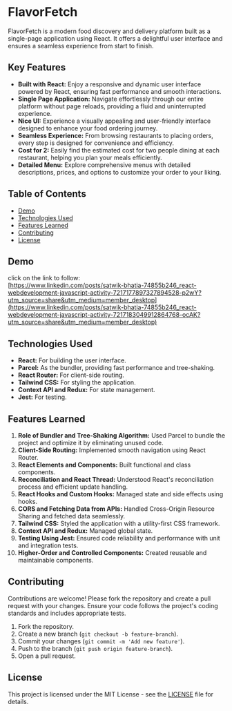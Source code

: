 # FlavorFetch

FlavorFetch is a modern food discovery and delivery platform built as a single-page application using React. It offers a delightful user interface and ensures a seamless experience from start to finish.

## Key Features

- **Built with React:** Enjoy a responsive and dynamic user interface powered by React, ensuring fast performance and smooth interactions.
- **Single Page Application:** Navigate effortlessly through our entire platform without page reloads, providing a fluid and uninterrupted experience.
- **Nice UI:** Experience a visually appealing and user-friendly interface designed to enhance your food ordering journey.
- **Seamless Experience:** From browsing restaurants to placing orders, every step is designed for convenience and efficiency.
- **Cost for 2:** Easily find the estimated cost for two people dining at each restaurant, helping you plan your meals efficiently.
- **Detailed Menu:** Explore comprehensive menus with detailed descriptions, prices, and options to customize your order to your liking.

## Table of Contents

- [Demo](#demo)
- [Technologies Used](#technologies-used)
- [Features Learned](#features-learned)
- [Contributing](#contributing)
- [License](#license)

## Demo

click on the link to follow:  
[https://www.linkedin.com/posts/satwik-bhatia-74855b246_react-webdevelopment-javascript-activity-7217177897327894528-p2wY?utm_source=share&utm_medium=member_desktop](https://www.linkedin.com/posts/satwik-bhatia-74855b246_react-webdevelopment-javascript-activity-7217183049912864768-ocAK?utm_source=share&utm_medium=member_desktop)

## Technologies Used

- **React:** For building the user interface.
- **Parcel:** As the bundler, providing fast performance and tree-shaking.
- **React Router:** For client-side routing.
- **Tailwind CSS:** For styling the application.
- **Context API and Redux:** For state management.
- **Jest:** For testing.

## Features Learned

1. **Role of Bundler and Tree-Shaking Algorithm:** Used Parcel to bundle the project and optimize it by eliminating unused code.
2. **Client-Side Routing:** Implemented smooth navigation using React Router.
3. **React Elements and Components:** Built functional and class components.
4. **Reconciliation and React Thread:** Understood React's reconciliation process and efficient update handling.
5. **React Hooks and Custom Hooks:** Managed state and side effects using hooks.
6. **CORS and Fetching Data from APIs:** Handled Cross-Origin Resource Sharing and fetched data seamlessly.
7. **Tailwind CSS:** Styled the application with a utility-first CSS framework.
8. **Context API and Redux:** Managed global state.
9. **Testing Using Jest:** Ensured code reliability and performance with unit and integration tests.
10. **Higher-Order and Controlled Components:** Created reusable and maintainable components.

## Contributing

Contributions are welcome! Please fork the repository and create a pull request with your changes. Ensure your code follows the project's coding standards and includes appropriate tests.

1. Fork the repository.
2. Create a new branch (`git checkout -b feature-branch`).
3. Commit your changes (`git commit -m 'Add new feature'`).
4. Push to the branch (`git push origin feature-branch`).
5. Open a pull request.

## License

This project is licensed under the MIT License - see the [LICENSE](LICENSE) file for details.
